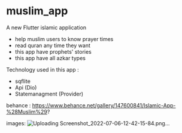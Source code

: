 # muslim_app

A new Flutter islamic application 

- help muslim users to know prayer times
- read quran any time they want 
- this app have prophets' stories
- this app have all azkar types

Technology used in this app :

- sqflite
- Api (Dio)
- Statemanagment (Provider)

behance :
https://www.behance.net/gallery/147600841/Islamic-App-%28Muslim%29?

images:
![Uploading Screenshot_2022-07-06-12-42-15-84.png…]()
